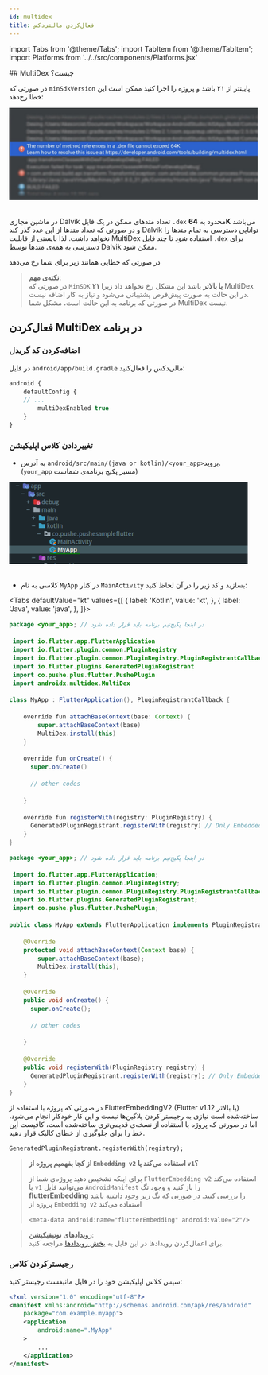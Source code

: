```yaml
---
id: multidex
title: فعال‌کردن مالتی‌دکس
---
```


import Tabs from '@theme/Tabs';
import TabItem from '@theme/TabItem'; 
import Platforms from '../../src/components/Platforms.jsx'

<Platforms android />
## MultiDex چیست؟

در صورتی که `minSdkVersion` پایینتر از ۲۱ باشد و پروژه را اجرا کنید ممکن است این خطا رخ‌دهد:

<img src="/img/common/multidex.jpeg" width="500" /><br/><br/>
 

در ماشین مجازی
Dalvik
تعداد متدهای ممکن در یک فایل
`.dex`
محدود به
**64K**
می‌باشد و در صورتی که تعداد متدها از این عدد گذر کند
Dalvik
توانایی دسترسی به تمام متدها را نخواهد داشت. لذا بایستی از قابلیت
MultiDex
استفاده شود تا چند فایل
`.dex`
برای دسترسی به همه‌ی متدها توسط
Dalvik
ممکن شود.

در صورتی که خطایی همانند زیر برای شما رخ می‌دهد

> **نکته‌ی مهم**:    
> در صورتی که `MinSDK` **۲۱ یا بالاتر** باشد این مشکل رخ نخواهد داد زیرا MultiDex در این حالت به صورت پیش‌فرض پشتیبانی می‌شود و نیاز به کار اضافه نیست.    
> در صورتی که برنامه به این حالت است، مشکل شما MultiDex نیست.

## فعال‌کردن MultiDex در برنامه

### اضافه‌کردن کد گریدل

‌در فایل `android/app/build.gradle` مالی‌دکس را فعال‌کنید:

```js {4}
android {
    defaultConfig {
    // ...
        multiDexEnabled true
    }
}
```

### تغییردادن کلاس اپلیکیشن

* به آدرس `android/src/main/(java or kotlin)/<your_app>`بروید.    
(`your_app` مسیر پکیج برنامه‌ی شماست)

<img src="/img/flutter/myAppDir.png" width="480" /><br /><br />

* کلاسی به نام `MyApp` در کنار `MainActivity` بسازید و کد زیر را در آن لحاظ کنید:

<Tabs
  defaultValue="kt"
  values={[
    { label: 'Kotlin', value: 'kt', },
    { label: 'Java', value: 'java', },
  ]}>

<TabItem value="kt">

```java
package <your_app>; // در اینجا پکیج‌نیم برنامه باید قرار داده شود

 import io.flutter.app.FlutterApplication
 import io.flutter.plugin.common.PluginRegistry
 import io.flutter.plugin.common.PluginRegistry.PluginRegistrantCallback
 import io.flutter.plugins.GeneratedPluginRegistrant
 import co.pushe.plus.flutter.PushePlugin
 import androidx.multidex.MultiDex

class MyApp : FlutterApplication(), PluginRegistrantCallback {

    override fun attachBaseContext(base: Context) {
        super.attachBaseContext(base)
        MultiDex.install(this)
    }

    override fun onCreate() {
      super.onCreate()

      // other codes

    }

    override fun registerWith(registry: PluginRegistry) {
      GeneratedPluginRegistrant.registerWith(registry) // Only Embedded v1
    }
}
```

</TabItem>

<TabItem value="java">

```java
package <your_app>; // در اینجا پکیج‌نیم برنامه باید قرار داده شود

 import io.flutter.app.FlutterApplication;
 import io.flutter.plugin.common.PluginRegistry;
 import io.flutter.plugin.common.PluginRegistry.PluginRegistrantCallback;
 import io.flutter.plugins.GeneratedPluginRegistrant;
 import co.pushe.plus.flutter.PushePlugin;

public class MyApp extends FlutterApplication implements PluginRegistrantCallback {

    @Override
    protected void attachBaseContext(Context base) {
        super.attachBaseContext(base);
        MultiDex.install(this);
    }

    @Override
    public void onCreate() {
      super.onCreate();

      // other codes

    }

    @Override
    public void registerWith(PluginRegistry registry) {
      GeneratedPluginRegistrant.registerWith(registry); // Only Embedded v1
    }
}
```

</TabItem>

</Tabs>


در صورتی که پروژه با استفاده از 
FlutterEmbeddingV2 (Flutter v1.12 یا بالاتر)
ساخته‌شده است نیازی به رجیستر کردن پلاگین‌ها نیست و این کار خودکار انجام می‌شود،‌ اما در صورتی که پروژه با استفاده از نسخه‌ی قدیمی‌تری ساخته‌شده است، کافیست این خط را برای جلوگیری از خطای کالبک قرار دهید.

```
GeneratedPluginRegistrant.registerWith(registry);
```



> **از کجا بفهمیم پروژه از `Embedding v2` استفاده می‌کند یا `v1`؟**    
>    
> برای اینکه تشخیص دهید پروژه‌ی شما از `FlutterEmbedding v2` استفاده می‌کند یا `v1` می‌توانید فایل `AndroidManifest` را باز کنید و وجود تگ **flutterEmbedding** را بررسی کنید. در صورتی که تگ زیر وجود داشته باشد پروژه از `Embedding v2` استفاده می‌کند
> 
> `<meta-data android:name="flutterEmbedding" android:value="2"/>`


> **رویدادهای نوتیفیکیشن**:    
> برای اعمال‌کردن رویدادها در این فایل به [بخش رویدادها](listener) مراجعه کنید.

### رجیسترکردن کلاس

سپس کلاس اپلیکیشن خود را در فایل مانیفست رجیستر کنید:

```xml {5}
<?xml version="1.0" encoding="utf-8"?>
<manifest xmlns:android="http://schemas.android.com/apk/res/android"
    package="com.example.myapp">
    <application
        android:name=".MyApp"
    >
        ...
    </application>
</manifest>
```